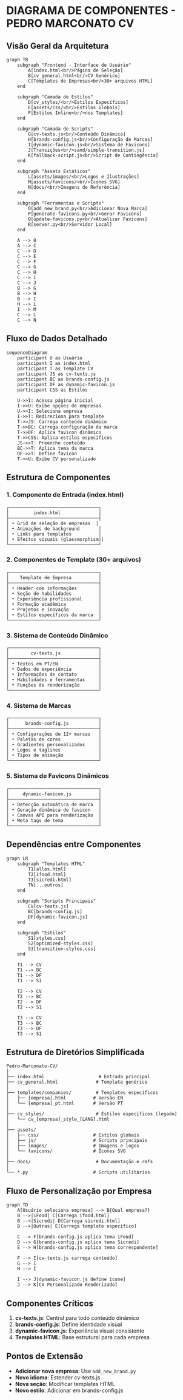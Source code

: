 # DIAGRAMA DE COMPONENTES - PEDRO MARCONATO CV

## Visão Geral da Arquitetura

```mermaid
graph TB
    subgraph "Frontend - Interface de Usuário"
        A[index.html<br/>Página de Seleção]
        B[cv_general.html<br/>CV Genérico]
        C[Templates de Empresas<br/>30+ arquivos HTML]
    end
    
    subgraph "Camada de Estilos"
        D[cv_styles/<br/>Estilos Específicos]
        E[assets/css/<br/>Estilos Globais]
        F[Estilos Inline<br/>nos Templates]
    end
    
    subgraph "Camada de Scripts"
        G[cv-texts.js<br/>Conteúdo Dinâmico]
        H[brands-config.js<br/>Configuração de Marcas]
        I[dynamic-favicon.js<br/>Sistema de Favicons]
        J[Transições<br/>sand/simple-transition.js]
        K[fallback-script.js<br/>Script de Contingência]
    end
    
    subgraph "Assets Estáticos"
        L[assets/images/<br/>Logos e Ilustrações]
        M[assets/favicons/<br/>Ícones SVG]
        N[docs/<br/>Imagens de Referência]
    end
    
    subgraph "Ferramentas e Scripts"
        O[add_new_brand.py<br/>Adicionar Nova Marca]
        P[generate-favicons.py<br/>Gerar Favicons]
        Q[update-favicons.py<br/>Atualizar Favicons]
        R[server.py<br/>Servidor Local]
    end
    
    A --> B
    A --> C
    C --> D
    C --> E
    C --> F
    C --> G
    C --> H
    C --> I
    C --> J
    B --> G
    B --> H
    B --> I
    H --> L
    I --> M
    C --> L
    C --> N
```

## Fluxo de Dados Detalhado

```mermaid
sequenceDiagram
    participant U as Usuário
    participant I as index.html
    participant T as Template CV
    participant JS as cv-texts.js
    participant BC as brands-config.js
    participant DF as dynamic-favicon.js
    participant CSS as Estilos
    
    U->>I: Acessa página inicial
    I->>U: Exibe opções de empresas
    U->>I: Seleciona empresa
    I->>T: Redireciona para template
    T->>JS: Carrega conteúdo dinâmico
    T->>BC: Carrega configuração da marca
    T->>DF: Aplica favicon dinâmico
    T->>CSS: Aplica estilos específicos
    JS->>T: Preenche conteúdo
    BC->>T: Aplica tema da marca
    DF->>T: Define favicon
    T->>U: Exibe CV personalizado
```

## Estrutura de Componentes

### 1. **Componente de Entrada (index.html)**
```
┌─────────────────────────────────┐
│         index.html              │
├─────────────────────────────────┤
│ • Grid de seleção de empresas  │
│ • Animações de background       │
│ • Links para templates          │
│ • Efeitos visuais (glassmorphism)│
└─────────────────────────────────┘
```

### 2. **Componentes de Template (30+ arquivos)**
```
┌─────────────────────────────────┐
│    Template de Empresa          │
├─────────────────────────────────┤
│ • Header com informações        │
│ • Seção de habilidades          │
│ • Experiência profissional      │
│ • Formação acadêmica            │
│ • Projetos e inovação           │
│ • Estilos específicos da marca  │
└─────────────────────────────────┘
```

### 3. **Sistema de Conteúdo Dinâmico**
```
┌─────────────────────────────────┐
│        cv-texts.js              │
├─────────────────────────────────┤
│ • Textos em PT/EN               │
│ • Dados de experiência          │
│ • Informações de contato        │
│ • Habilidades e ferramentas     │
│ • Funções de renderização       │
└─────────────────────────────────┘
```

### 4. **Sistema de Marcas**
```
┌─────────────────────────────────┐
│      brands-config.js           │
├─────────────────────────────────┤
│ • Configurações de 12+ marcas   │
│ • Paletas de cores              │
│ • Gradientes personalizados     │
│ • Logos e taglines              │
│ • Tipos de animação             │
└─────────────────────────────────┘
```

### 5. **Sistema de Favicons Dinâmicos**
```
┌─────────────────────────────────┐
│     dynamic-favicon.js          │
├─────────────────────────────────┤
│ • Detecção automática de marca  │
│ • Geração dinâmica de favicon   │
│ • Canvas API para renderização  │
│ • Meta tags de tema             │
└─────────────────────────────────┘
```

## Dependências entre Componentes

```mermaid
graph LR
    subgraph "Templates HTML"
        T1[allos.html]
        T2[ifood.html]
        T3[sicredi.html]
        TN[...outros]
    end
    
    subgraph "Scripts Principais"
        CV[cv-texts.js]
        BC[brands-config.js]
        DF[dynamic-favicon.js]
    end
    
    subgraph "Estilos"
        S1[styles.css]
        S2[optimized-styles.css]
        S3[transition-styles.css]
    end
    
    T1 --> CV
    T1 --> BC
    T1 --> DF
    T1 --> S1
    
    T2 --> CV
    T2 --> BC
    T2 --> DF
    T2 --> S1
    
    T3 --> CV
    T3 --> BC
    T3 --> DF
    T3 --> S1
```

## Estrutura de Diretórios Simplificada

```
Pedro-Marconato-CV/
│
├── index.html                    # Entrada principal
├── cv_general.html              # Template genérico
│
├── templates/companies/         # Templates específicos
│   ├── [empresa].html          # Versão EN
│   └── [empresa]_pt.html       # Versão PT
│
├── cv_styles/                   # Estilos específicos (legado)
│   └── cv_[empresa]_style_[LANG].html
│
├── assets/
│   ├── css/                    # Estilos globais
│   ├── js/                     # Scripts principais
│   ├── images/                 # Imagens e logos
│   └── favicons/               # Ícones SVG
│
├── docs/                        # Documentação e refs
│
└── *.py                        # Scripts utilitários
```

## Fluxo de Personalização por Empresa

```mermaid
graph TD
    A[Usuário seleciona empresa] --> B{Qual empresa?}
    B -->|iFood| C[Carrega ifood.html]
    B -->|Sicredi| D[Carrega sicredi.html]
    B -->|Outras| E[Carrega template específico]
    
    C --> F[brands-config.js aplica tema iFood]
    D --> G[brands-config.js aplica tema Sicredi]
    E --> H[brands-config.js aplica tema correspondente]
    
    F --> I[cv-texts.js carrega conteúdo]
    G --> I
    H --> I
    
    I --> J[dynamic-favicon.js define ícone]
    J --> K[CV Personalizado Renderizado]
```

## Componentes Críticos

1. **cv-texts.js**: Central para todo conteúdo dinâmico
2. **brands-config.js**: Define identidade visual
3. **dynamic-favicon.js**: Experiência visual consistente
4. **Templates HTML**: Base estrutural para cada empresa

## Pontos de Extensão

- **Adicionar nova empresa**: Use `add_new_brand.py`
- **Novo idioma**: Estender cv-texts.js
- **Nova seção**: Modificar templates HTML
- **Novo estilo**: Adicionar em brands-config.js
